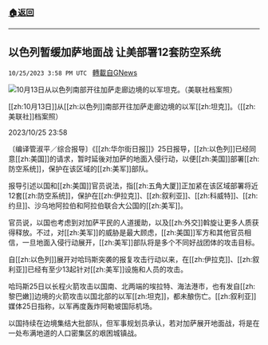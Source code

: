 ###  [:house:返回](README.md)
---


## 以色列暂缓加萨地面战 让美部署12套防空系统
`10/25/2023 3:58 PM UTC ` [轉載自GNews](https://gnews.org/articles/1880136)

![10月13日从以色列南部开往加萨走廊边境的以军坦克。（美联社档案照）](https://img.ltn.com.tw/Upload/news/600/2023/10/25/4470125_1_1.jpg "10月13日从以色列南部开往加萨走廊边境的以军坦克。（美联社档案照）")

[[zh:10月13日]]从[[zh:以色列]]南部开往加萨走廊边境的以军[[zh:坦克]]。（[[zh:美联社]]档案照）

2023/10/25 23:58

〔编译管淑平／综合报导〕《[[zh:华尔街日报]]》25日报导，[[zh:以色列]]已经同意[[zh:美国]]的请求，暂时延後对加萨的地面入侵行动，以便[[zh:美国]]部署[[zh:防空系统]]，保护在该区域的[[zh:美军]]部队。

报导引述以国和[[zh:美国]]官员说法，指[[zh:五角大厦]]正加紧在该区域部署将近12套[[zh:防空系统]]，保护在[[zh:伊拉克]]、[[zh:叙利亚]]、[[zh:科威特]]、[[zh:约旦]]、沙乌地阿拉伯和阿拉伯联合大公国的[[zh:美军]]。

官员说，以国也考虑到对加萨平民的人道援助，以及[[zh:外交]]斡旋让更多人质获得释放。不过，对[[zh:美军]]的威胁是最大顾虑，[[zh:美国]]军方和其他官员相信，一旦地面入侵行动展开，[[zh:美军]]部队将是多个不同好战团体的攻击目标。

自[[zh:以色列]]展开对哈玛斯突袭的报复攻击行动以来，在[[zh:伊拉克]]、[[zh:叙利亚]]已经有至少13起针对[[zh:美军]]设施和人员的攻击。

哈玛斯25日以长程火箭攻击以国南、北两端的埃拉特、海法港市，也有发自[[zh:黎巴嫩]]边境的火箭攻击以国北部的以军[[zh:坦克]]，都未酿伤亡。[[zh:叙利亚]]媒体25日指称，以军再度轰炸阿勒坡国际机场。

以国持续在边境集结大批部队，但军事规划员承认，若对加萨展开地面战，将是在一处布满地道的人口密集区的艰困城镇战。
